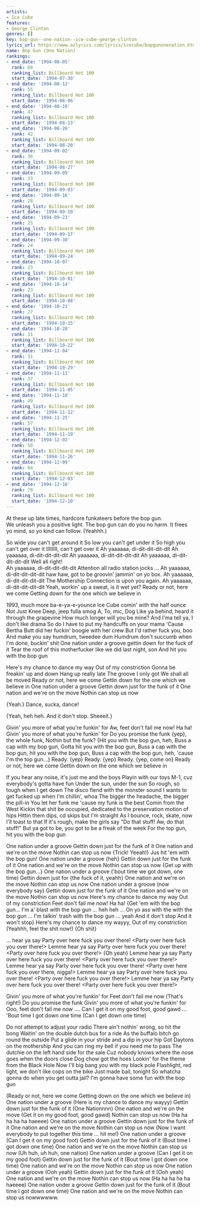 ```yaml
---
artists:
- Ice Cube
features:
- George Clinton
genres: []
key: bop-gun--one-nation--ice-cube-george-clinton
lyrics_url: https://www.azlyrics.com/lyrics/icecube/bopgunonenation.html
name: Bop Gun (One Nation)
rankings:
- end_date: '1994-08-05'
  rank: 68
  ranking_list: Billboard Hot 100
  start_date: '1994-07-30'
- end_date: '1994-08-12'
  rank: 55
  ranking_list: Billboard Hot 100
  start_date: '1994-08-06'
- end_date: '1994-08-19'
  rank: 47
  ranking_list: Billboard Hot 100
  start_date: '1994-08-13'
- end_date: '1994-08-26'
  rank: 42
  ranking_list: Billboard Hot 100
  start_date: '1994-08-20'
- end_date: '1994-09-02'
  rank: 36
  ranking_list: Billboard Hot 100
  start_date: '1994-08-27'
- end_date: '1994-09-09'
  rank: 33
  ranking_list: Billboard Hot 100
  start_date: '1994-09-03'
- end_date: '1994-09-16'
  rank: 28
  ranking_list: Billboard Hot 100
  start_date: '1994-09-10'
- end_date: '1994-09-23'
  rank: 25
  ranking_list: Billboard Hot 100
  start_date: '1994-09-17'
- end_date: '1994-09-30'
  rank: 24
  ranking_list: Billboard Hot 100
  start_date: '1994-09-24'
- end_date: '1994-10-07'
  rank: 23
  ranking_list: Billboard Hot 100
  start_date: '1994-10-01'
- end_date: '1994-10-14'
  rank: 23
  ranking_list: Billboard Hot 100
  start_date: '1994-10-08'
- end_date: '1994-10-21'
  rank: 27
  ranking_list: Billboard Hot 100
  start_date: '1994-10-15'
- end_date: '1994-10-28'
  rank: 31
  ranking_list: Billboard Hot 100
  start_date: '1994-10-22'
- end_date: '1994-11-04'
  rank: 31
  ranking_list: Billboard Hot 100
  start_date: '1994-10-29'
- end_date: '1994-11-11'
  rank: 37
  ranking_list: Billboard Hot 100
  start_date: '1994-11-05'
- end_date: '1994-11-18'
  rank: 49
  ranking_list: Billboard Hot 100
  start_date: '1994-11-12'
- end_date: '1994-11-25'
  rank: 57
  ranking_list: Billboard Hot 100
  start_date: '1994-11-19'
- end_date: '1994-12-02'
  rank: 58
  ranking_list: Billboard Hot 100
  start_date: '1994-11-26'
- end_date: '1994-12-09'
  rank: 64
  ranking_list: Billboard Hot 100
  start_date: '1994-12-03'
- end_date: '1994-12-16'
  rank: 78
  ranking_list: Billboard Hot 100
  start_date: '1994-12-10'
---
```


At these up late times, hardcore funkateers before the bop gun.  
We unleash you a positive light.  The bop gun can do you no harm.
It frees yo mind, so yo kind can follow.  (Yeahhh.)

So wide you can't get around it
So low you can't get under it
So high you can't get over it
IIIIIIII, can't get over it
Ah yaaaaaa, di-dit-dit-dit-dit
Ah yaaaaaa, di-dit-dit-dit-dit
Ah yaaaaaa, di-dit-dit-dit-dit
Ah yaaaaaa, di-dit-dit-dit-dit
Well all right!  
Ah yaaaaaa, di-dit-dit-dit-dit
Attention all radio station jocks ...
Ah yaaaaaa, di-dit-dit-dit-dit
haw haw, got to be groovin' jammin' on yo box.
Ah yaaaaaa, di-dit-dit-dit-dit
The Mothership Connection is upon you again.
Ah yaaaaaa, di-dit-dit-dit-dit
Yeah, workin' up a sweat, is it wet yet?
Ready or not, here we come
Getting down for the one which we believe in


1993, much more ba-e-ya-e-younce
Ice Cube comin' with the half ounce
Not Just Knee Deep, jeep fulla smog
A, To, mic, Dog
Like ya behind, heard it through the grapevine
How much longer will you be mine?
And I'ma tell ya, I don't like drama
So do I have to put my handcuffs on your mama
'Cause Bertha Butt did her fuckin' boogie with her crew
But I'd rather fuck you, boo
And make you say humdrum, tweedee dum
Humdrum don't succumb when I'm done, buckin' shit
One nation under a groove gettin down for the fuck of it
Tear the roof of this motherfucker like we did last night, son
And hit you with the bop gun


Here's my chance to dance my way
Out of my constriction
Gonna be freakin' up and down
Hang up really late
The groove I only got
We shall all be moved
Ready or not, here we come
Gettin down for the one which we believe in
One nation under a groove
Gettin down just for the funk of it
One nation and we're on the move
Nothin can stop us now

{Yeah.}
Dance, sucka, dance!

{Yeah, heh heh.  And it don't stop.  Sheeeit.}

Givin' you more of what you're funkin' for
Aw, feet don't fail me now!  Ha ha!
Givin' you more of what you're funkin' for
Do you promise the funk {yep}, the whole funk, 
Nothin but the funk?
{Hit you with the bop gun, heh,
Buss a cap with my bop gun, 
Gotta hit you with the bop gun,
Buss a cap with the bop gun, hit you with the bop gun, 
Buss a cap with the bop gun, heh, 'cause I'm the top gun...}
Ready. {yep} Ready. {yep} Ready. {yep, come on}
Ready or not, here we come
Gettin down on the one which we believe in


If you hear any noise, it's just me and the boys
Playin with our toys
M-1, cuz everybody's gotta have fun
Under the sun, under the sun
So rough, so tough when I get down
The disco fiend with the monster sound
I wants to get fucked up when I'm chillin', whoa
The bigger the headache, the bigger the pill-in
You let her funk me 'cause my funk is the best
Comin from the West
Kickin that shit be occupied, dedicated to the preservation motion of hips
Hittin them dips, cd skips but I'm straight
As I bounce, rock, skate, now I'll toast to that
If it's rough, make the girls say 
"Do that stuff! Aw, do that stuff!"
But ya got to be, you got to be a freak of the week
For the top gun, hit you with the bop gun

One nation under a groove
Gettin down just for the funk of it
One nation and we're on the move
Nothin can stop us now
{Trick!  Yeeah!} Jus hit 'em with the bop gun!
One nation under a groove {heh}
Gettin down just for the funk of it
One nation and we're on the move
Nothin can stop us now
{Get up with the bop gun...}
One nation under a groove ('bout time we got down, one time)
Gettin down just for {the fuck of it, yeahh}
One nation and we're on the move
Nothin can stop us now
One nation under a groove (now everybody say)
Gettin down just for the funk of it
One nation and we're on the move
Nothin can stop us now
Here's my chance to dance my way
Out of my constriction
Feet don't fail me now!  Ha ha!
{Get 'em with the bop gun...
I'm a' blast with the bop gun ... heh heh ...
On yo ass with the  with the bop gun ...
I'm talkin' trash with the bop gun ... yeah
And it don't stop
And it won't stop}
Here's my chance to dance my wayyy,
Out of my constriction
(Yeahhh, feel the shit now!)
{Oh shit}

... hear ya say Party over here fuck you over there!
<Party over here fuck you over there!>
Lemme hear ya say Party over here fuck you over there!
<Party over here fuck you over there!> {Oh yeah}
Lemme hear ya say Party over here fuck you over there!
<Party over here fuck you over there!>
Lemme hear ya say Party over here fuck you over there!
<Party over here fuck you over there, nigga!>
Lemme hear ya say Party over here fuck you over there!
<Party over here fuck you over there!>
Lemme hear ya say Party over here fuck you over there!
<Party over here fuck you over there!>

Givin' you more of what you're funkin' for
Feet don't fail me now
(That's right!)
Do you promise the funk
Givin' you more of what you're funkin' for
Ooo, feet don't fail me now .... 
Can I get it on my good foot, good gawd ... 
'Bout time I got down one time
(Can I get down one time)


Do not attempt to adjust your radio
There ain't nothin' wrong, so hit the bong
Waitin' on the double dutch bus for a ride
As the buffalo bitch go round the outside
Put a glide in your stride and a dip in your hip
Got Daytons on the mothership
And you can ring my bell if you need me to pass
The dutchie on the left hand side for the sale
Cuz nobody knows where the nose goes when the doors close 
Dog chow got the hoes
Lookin' for the theme from the Black Hole
Now I'll big bang you with my black pole
Flashlight, red light, we don't like cops on the bike
Just made bail, tonight
So whatcha gonna do when you get outta jail?
I'm gonna have some fun with the bop gun

(Ready or not, here we come
Getting down on the one which we believe in)
One nation under a groove 
(Here is my chance to dance my wayyy)
Gettin down just for the funk of it (One Nationnnn)
One nation and we're on the move
(Get it on my good foot, good gawd)
Nothin can stop us now
(Ha ha ha ha ha haeeee)
One nation under a groove 
Gettin down just for the funk of it
One nation and we're on the move
Nothin can stop us now
(Now I want everybody to put together this time ... hit me!)
One nation under a groove 
(Can I get it on my good foot)
Gettin down just for the funk of it
(Bout time I got down one time)
One nation and we're on the move
Nothin can stop us now
(Uh huh, uh huh, one nation)
One nation under a groove 
(Can I get it on my good foot)
Gettin down just for the funk of it
(Bout time I got down one time)
One nation and we're on the move
Nothin can stop us now
One nation under a groove (Ooh yeah)
Gettin down just for the funk of it (Ooh yeah)
One nation and we're on the move
Nothin can stop us now
(Ha ha ha ha ha haeeee)
One nation under a groove 
Gettin down just for the funk of it
(Bout time I got down one time)
One nation and we're on the move
Nothin can stop us nowwwwww.



